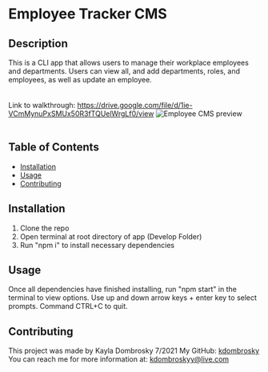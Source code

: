 # Employee Tracker CMS

## Description 
This is a CLI app that allows users to manage their workplace employees and departments. Users can view all, and add departments, roles, and employees, as well as update an employee.  
<br/><br/>
Link to walkthrough: https://drive.google.com/file/d/1ie-VCmMynuPxSMUx50R3fTQUelWrgLf0/view 
![Employee CMS preview](https://github.com/kdombrosky/)
<br/><br/>

## Table of Contents 
* [Installation](#installation)
* [Usage](#usage)
* [Contributing](#contributing)

## Installation 
1. Clone the repo 
2. Open terminal at root directory of app (Develop Folder)
3. Run "npm i" to install necessary dependencies

## Usage
Once all dependencies have finished installing, run "npm start" in the terminal to view options. 
Use up and down arrow keys + enter key to select prompts. 
Command CTRL+C to quit. 

## Contributing
This project was made by Kayla Dombrosky 7/2021
My GitHub: [kdombrosky](https://github.com/kdombrosky) <br/>
You can reach me for more information at: <kdombroskyy@live.com> 
